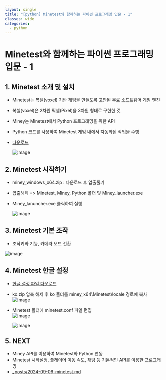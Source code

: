 ```yaml
---
layout: single
title: "[python] Minetest와 함께하는 파이썬 프로그래밍 입문 - 1"
classes: wide
categories:
  - python
---  
```


# Minetest와 함께하는 파이썬 프로그래밍 입문 - 1    
## 1. Minetest 소개 및 설치  
  + Minetest는 복셀(voxel) 기반 게임을 만들도록 고안된 무료 소프트웨어 게임 엔진
  + 복셀(voxel)은 2차원 픽셀(Pixel)을 3차원 형태로 구현한 것
  + Miney는 Minetest에서 Python 프로그래밍을 위한 API
  + Python 코드를 사용하여 Minetest 게임 내에서 자동화된 작업을 수행
  + [다운로드](https://github.com/miney-py/miney_distribution/releases)  
    
    ![image](https://github.com/user-attachments/assets/a0011eab-1e73-4092-9c4c-a9ba3565c964)
  
## 2. Minetest 시작하기  
   + miney_windows_x64.zip : 다운로드 후 압출풀기
   + 압출해제 => Minetest, Miney, Python 폴더 및 Miney_launcher.exe
   + Miney_lanuncher.exe 클릭하여 실행

     ![image](https://github.com/user-attachments/assets/93721247-ca74-4d36-9e1b-bfd84a0cb890)

## 3. Minetest 기본 조작  
  + 조작키와 기능, 카메라 모드 전환
  
  ![image](https://github.com/user-attachments/assets/9b8b9e10-2189-47f1-a64b-1886fc697f7c)  

## 4. Minetest 한글 설정  
  + [한글 설정 파일 다운로드](https://github.com/kig2929kig/minetest/blob/main/ko.zip)
  + ko.zip 압축 해제 후 ko 폴더를 miney_x64\Minetest\locale 경로에 복사  
    ![image](https://github.com/user-attachments/assets/b31e8cc6-d077-4a35-9711-b14cde866c19)  
  + Minetest 폴더에 minetest.conf 파일 편집  
    ![image](https://github.com/user-attachments/assets/0b3f5dbb-00ab-4aa4-b07d-62e5ff5fc0c2)

    ![image](https://github.com/user-attachments/assets/3ff06881-8ef3-415a-b0d1-b46206fe45e2)

## 5. NEXT  
  + Miney API를 이용하여 Minetest와 Python 연동
  + Minetest 시작설정, 플레이어 이동 속도, 채팅 등 기본적인 API를 이용한 프로그래밍
  + [_posts/2024-09-06-minetest.md](https://kig2929kig.github.io/python/minetest-2/)
    
